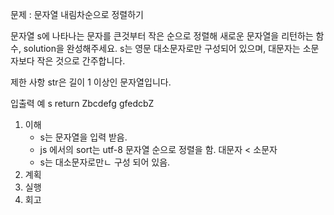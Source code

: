 문제 : 문자열 내림차순으로 정렬하기

문자열 s에 나타나는 문자를 큰것부터 작은 순으로 정렬해 새로운 문자열을 리턴하는 함수, solution을 완성해주세요.
s는 영문 대소문자로만 구성되어 있으며, 대문자는 소문자보다 작은 것으로 간주합니다.

제한 사항
str은 길이 1 이상인 문자열입니다.

입출력 예
s	    return
Zbcdefg	gfedcbZ

1. 이해
    - s는 문자열을 입력 받음.
    - js 에서의 sort는 utf-8 문자열 순으로 정렬을 함. 대문자 < 소문자
    - s는 대소문자로만ㄴ 구성 되어 있음.
2. 계획
3. 실행
4. 회고